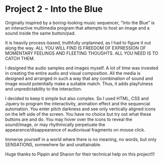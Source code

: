 # Project 2 - Into the Blue 

Originally inspired by a boring-looking music sequencer, "Into the Blue" is an interactive multimedia program that attempts to host an image and a sound inside the same button/pad.

It is heavily process-based, truthfully unplanned, as I had to figure it out along the way. ALL YOU WILL FIND IS FREEDOM OF EXPRESSION OF MOMENTARY FEELINGS AND FLEETING THOUGHTS. ALL YOU NEED IS TO CATCH THEM.

I designed the audio samples and images myself. A lot of time was invested in creating the entire audio and visual composition. All the media is designed and arranged in such a way that any combination of sound and image would potentially make a suitable match. Thus, it adds playfulness and unpredictability to the interaction.

I decided to keep it simple but also complex. So I used HTML, CSS and Jquery to program the interactivity, animation effect and the sequencial automation. You enter pitch darkness and see only vertically aligned icons on the left side of the screen. You have no choice but try out what these buttons are and do. You may hover over the icons to reveal the sound/image, or may rhythmically perpetuate the appearance/disappearance of audiovisual fragments on mouse click. 

Immerse yourself in a world where there is no meaning, no words, but only SENSATIONS, somewhere far and unattainable.

Huge thanks to Pippin and Sharon for their technical help on this project!!! 

